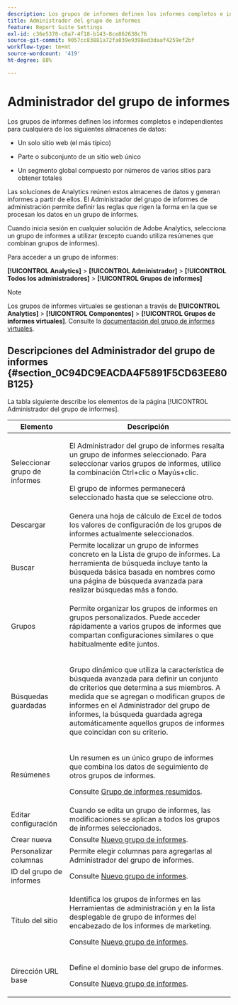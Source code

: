 ```yaml
---
description: Los grupos de informes definen los informes completos e independientes de un sitio web concreto, de un conjunto de sitios web o de un subconjunto de páginas web.
title: Administrador del grupo de informes
feature: Report Suite Settings
exl-id: c36e5378-c8a7-4f18-b143-8ce862638c76
source-git-commit: 9057cc83881a72fa039e9398ed3daaf4259ef2bf
workflow-type: tm+mt
source-wordcount: '419'
ht-degree: 88%

---
```


# Administrador del grupo de informes

Los grupos de informes definen los informes completos e independientes para cualquiera de los siguientes almacenes de datos:

* Un solo sitio web (el más típico)

* Parte o subconjunto de un sitio web único

* Un segmento global compuesto por números de varios sitios para obtener totales

Las soluciones de Analytics reúnen estos almacenes de datos y generan informes a partir de ellos. El Administrador del grupo de informes de administración permite definir las reglas que rigen la forma en la que se procesan los datos en un grupo de informes.

Cuando inicia sesión en cualquier solución de Adobe Analytics, selecciona un grupo de informes a utilizar (excepto cuando utiliza resúmenes que combinan grupos de informes).

Para acceder a un grupo de informes:

**[!UICONTROL Analytics]** > **[!UICONTROL Administrador]** > **[!UICONTROL Todos los administradores]** > **[!UICONTROL Grupos de informes]**

>[!NOTE]
>
>Los grupos de informes virtuales se gestionan a través de **[!UICONTROL Analytics]** > **[!UICONTROL Componentes]** > **[!UICONTROL Grupos de informes virtuales]**. Consulte la [documentación del grupo de informes virtuales](/help/components/vrs/vrs-about.md).

## Descripciones del Administrador del grupo de informes {#section_0C94DC9EACDA4F5891F5CD63EE80B125}

La tabla siguiente describe los elementos de la página [!UICONTROL Administrador del grupo de informes].

<table id="table_F739FBD8DB8D409E916F12F61C5953D0"> 
 <thead> 
  <tr> 
   <th colname="col1" class="entry"> Elemento </th> 
   <th colname="col2" class="entry"> Descripción </th> 
  </tr> 
 </thead>
 <tbody> 
  <tr> 
   <td colname="col1"> <span class="wintitle"> Seleccionar grupo de informes</span> </td> 
   <td colname="col2"> <p>El <span class="wintitle">Administrador del grupo de informes</span> resalta un grupo de informes seleccionado. Para seleccionar varios grupos de informes, utilice la combinación <span class="uicontrol">Ctrl+clic</span> o <span class="uicontrol">Mayús+clic</span>. </p> <p>El grupo de informes permanecerá seleccionado hasta que se seleccione otro. </p> </td> 
  </tr> 
  <tr> 
   <td colname="col1"> <span class="wintitle"> Descargar</span> </td> 
   <td colname="col2"> Genera una hoja de cálculo de Excel de todos los valores de configuración de los grupos de informes actualmente seleccionados. </td> 
  </tr> 
  <tr> 
   <td colname="col1"> <span class="wintitle"> Buscar</span> </td> 
   <td colname="col2"> Permite localizar un grupo de informes concreto en la Lista de grupo de informes. La herramienta de búsqueda incluye tanto la búsqueda básica basada en nombres como una página de búsqueda avanzada para realizar búsquedas más a fondo. </td> 
  </tr> 
  <tr> 
   <td colname="col1"> <span class="wintitle"> Grupos</span> </td> 
   <td colname="col2"> <p>Permite organizar los grupos de informes en grupos personalizados. Puede acceder rápidamente a varios grupos de informes que compartan configuraciones similares o que habitualmente edite juntos. </p> </td> 
  </tr> 
  <tr> 
   <td colname="col1"> <span class="wintitle"> Búsquedas guardadas</span> </td> 
   <td colname="col2"> <p>Grupo dinámico que utiliza la característica de <span class="wintitle">búsqueda avanzada</span> para definir un conjunto de criterios que determina a sus miembros. A medida que se agregan o modifican grupos de informes en el <span class="wintitle">Administrador del grupo de informes</span>, la <span class="wintitle">búsqueda guardada</span> agrega automáticamente aquellos grupos de informes que coincidan con su criterio. </p> </td> 
  </tr> 
  <tr> 
   <td colname="col1"> <span class="wintitle"> Resúmenes</span> </td> 
   <td colname="col2"> <p>Un resumen es un único grupo de informes que combina los datos de seguimiento de otros grupos de informes. </p> <p>Consulte <a href="/help/admin/admin/c-manage-report-suites/rollup-report-suite.md"> Grupo de informes resumidos</a>. </p> </td> 
  </tr> 
  <tr> 
   <td colname="col1"> <span class="wintitle"> Editar configuración</span> </td> 
   <td colname="col2"> Cuando se edita un grupo de informes, las modificaciones se aplican a todos los grupos de informes seleccionados. </td> 
  </tr> 
  <tr> 
   <td colname="col1"> <span class="wintitle"> Crear nueva</span> </td> 
   <td colname="col2">Consulte <a href="/help/admin/admin/c-manage-report-suites/c-new-report-suite/new-report-suite.md">Nuevo grupo de informes</a>. </td> 
  </tr> 
  <tr> 
   <td colname="col1"> <span class="wintitle"> Personalizar columnas</span> </td> 
   <td colname="col2">Permite elegir columnas para agregarlas al <span class="wintitle">Administrador del grupo de informes</span>. </td> 
  </tr> 
  <tr> 
   <td colname="col1"> <span class="wintitle">ID del grupo de informes </span> </td> 
   <td colname="col2">Consulte <a href="/help/admin/admin/c-manage-report-suites/c-new-report-suite/new-report-suite.md">Nuevo grupo de informes</a>. </td> 
  </tr> 
  <tr> 
   <td colname="col1"> <span class="wintitle"> Título del sitio</span> </td> 
   <td colname="col2"> <p>Identifica los grupos de informes en las Herramientas de administración y en la lista desplegable de grupo de informes del encabezado de los informes de marketing. </p> <p>Consulte <a href="/help/admin/admin/c-manage-report-suites/c-new-report-suite/new-report-suite.md">Nuevo grupo de informes</a>. </p> </td> 
  </tr> 
  <tr> 
   <td colname="col1"> <span class="wintitle"> Dirección URL base</span> </td> 
   <td colname="col2"> <p>Define el dominio base del grupo de informes. </p> <p>Consulte <a href="/help/admin/admin/c-manage-report-suites/c-new-report-suite/new-report-suite.md">Nuevo grupo de informes</a>. </p> </td> 
  </tr> 
 </tbody> 
</table>

